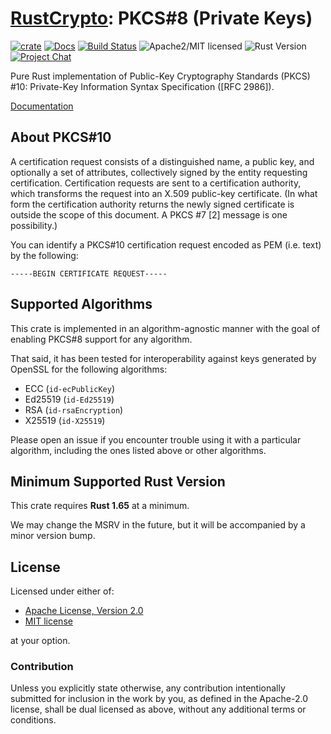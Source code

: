# [RustCrypto]: PKCS#8 (Private Keys)

[![crate][crate-image]][crate-link]
[![Docs][docs-image]][docs-link]
[![Build Status][build-image]][build-link]
![Apache2/MIT licensed][license-image]
![Rust Version][rustc-image]
[![Project Chat][chat-image]][chat-link]

Pure Rust implementation of Public-Key Cryptography Standards (PKCS) #10:
Private-Key Information Syntax Specification ([RFC 2986]).

[Documentation][docs-link]

## About PKCS#10

A certification request consists of a distinguished name, a public key,
and optionally a set of attributes, collectively signed by the entity
requesting certification. Certification requests are sent to a
certification authority, which transforms the request into an X.509
public-key certificate. (In what form the certification
authority returns the newly signed certificate is outside the scope
of this document. A PKCS #7 [2] message is one possibility.)

You can identify a PKCS#10 certification request encoded as PEM (i.e. text) by the
following:

```text
-----BEGIN CERTIFICATE REQUEST-----
```

## Supported Algorithms

This crate is implemented in an algorithm-agnostic manner with the goal of
enabling PKCS#8 support for any algorithm.

That said, it has been tested for interoperability against keys generated by
OpenSSL for the following algorithms:

- ECC (`id-ecPublicKey`)
- Ed25519 (`id-Ed25519`)
- RSA (`id-rsaEncryption`)
- X25519 (`id-X25519`)

Please open an issue if you encounter trouble using it with a particular
algorithm, including the ones listed above or other algorithms.

## Minimum Supported Rust Version

This crate requires **Rust 1.65** at a minimum.

We may change the MSRV in the future, but it will be accompanied by a minor
version bump.

## License

Licensed under either of:

- [Apache License, Version 2.0](http://www.apache.org/licenses/LICENSE-2.0)
- [MIT license](http://opensource.org/licenses/MIT)

at your option.

### Contribution

Unless you explicitly state otherwise, any contribution intentionally submitted
for inclusion in the work by you, as defined in the Apache-2.0 license, shall be
dual licensed as above, without any additional terms or conditions.

[//]: # "badges"
[crate-image]: https://buildstats.info/crate/pkcs8
[crate-link]: https://crates.io/crates/pkcs8
[docs-image]: https://docs.rs/pkcs8/badge.svg
[docs-link]: https://docs.rs/pkcs8/
[license-image]: https://img.shields.io/badge/license-Apache2.0/MIT-blue.svg
[rustc-image]: https://img.shields.io/badge/rustc-1.65+-blue.svg
[chat-image]: https://img.shields.io/badge/zulip-join_chat-blue.svg
[chat-link]: https://rustcrypto.zulipchat.com/#narrow/stream/300570-formats
[build-image]: https://github.com/RustCrypto/formats/workflows/pkcs8/badge.svg?branch=master&event=push
[build-link]: https://github.com/RustCrypto/formats/actions
[//]: # "links"
[RustCrypto]: https://github.com/rustcrypto
[RFC 5208]: https://tools.ietf.org/html/rfc5208
[scrypt]: https://en.wikipedia.org/wiki/Scrypt
